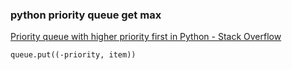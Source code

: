### python priority queue get max


[Priority queue with higher priority first in Python - Stack Overflow](https://stackoverflow.com/questions/15124097/priority-queue-with-higher-priority-first-in-python "Priority queue with higher priority first in Python - Stack Overflow")


 

```
queue.put((-priority, item))
```
